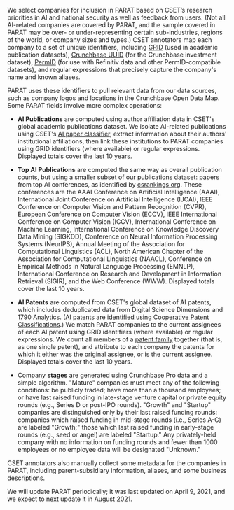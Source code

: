 We select companies for inclusion in PARAT based on CSET’s research priorities in AI and national security as well as feedback from users.
 (Not all AI-related companies are covered by PARAT, and the sample covered in PARAT may be over- or under-representing certain sub-industries, regions of the world, or company sizes and types.) CSET annotators map each company to a set of unique identifiers, including [GRID](https://www.grid.ac/) (used in academic publication datasets), [Crunchbase UUID](https://data.crunchbase.com/v3.1/docs/uuid) (for the Crunchbase investment dataset), [PermID](https://permid.org/) (for use with Refinitiv data and other PermID-compatible datasets), and regular expressions that precisely capture the company's name and known aliases.

PARAT uses these identifiers to pull relevant data from our data sources, such as company logos and locations in the Crunchbase Open Data Map. Some PARAT fields involve more complex operations:

- **AI Publications** are computed using author affiliation data in CSET's global academic publications dataset. We isolate AI-related publications using CSET's [AI paper classifier](https://arxiv.org/abs/2002.07143), extract information about their authors' institutional affiliations, then link these institutions to PARAT companies using GRID identifiers (where available) or regular expressions. Displayed totals cover the last 10 years.

- **Top AI Publications** are computed the same way as overall publication counts, but using a smaller subset of our publications dataset: papers from top AI conferences, as identified by [csrankings.org](http://csrankings.org/). These conferences are the AAAI Conference on Artificial Intelligence (AAAI), International Joint Conference on Artificial Intelligence (IJCAI), IEEE Conference on Computer Vision and Pattern Recognition (CVPR), European Conference on Computer Vision (ECCV), IEEE International Conference on Computer Vision (ICCV), International Conference on Machine Learning, International Conference on Knowledge Discovery Data Mining (SIGKDD), Conference on Neural Information Processing Systems (NeurIPS), Annual Meeting of the Association for Computational Linguistics (ACL), North American Chapter of the Association for Computational Linguistics (NAACL), Conference on Empirical Methods in Natural Language Processing (EMNLP), International Conference on Research and Development in Information Retrieval (SIGIR), and the Web Conference (WWW). Displayed totals cover the last 10 years.

- **AI Patents** are computed from CSET's global dataset of AI patents, which includes deduplicated data from Digital Science Dimensions and 1790 Analytics. (AI patents are [identified using Cooperative Patent Classifications](https://github.com/georgetown-cset/1790-ai-patent-data/blob/master/Define_Patent_Universe.md).) We match PARAT companies to the current assignees of each AI patent using GRID identifiers (where available) or regular expressions. We count all members of a [patent family](https://en.wikipedia.org/wiki/Patent_family) together (that is, as one single patent), and attribute to each company the patents for which it either was the original assignee, or is the current assignee. Displayed totals cover the last 10 years.

- Company **stages** are generated using Crunchbase Pro data and a simple algorithm. "Mature" companies must meet any of the following conditions: be publicly traded; have more than a thousand employees; or have last raised funding in late-stage venture capital or private equity rounds (e.g., Series D or post-IPO rounds). "Growth" and "Startup" companies are distinguished only by their last raised funding rounds: companies which raised funding in mid-stage rounds (i.e., Series A-C) are labeled "Growth;" those which last raised funding in early-stage rounds (e.g., seed or angel) are labeled "Startup." Any privately-held company with no information on funding rounds and fewer than 1000 employees or no employee data will be designated "Unknown."

CSET annotators also manually collect some metadata for the companies in PARAT, including parent-subsidiary information, aliases, and some business descriptions.

We will update PARAT periodically; it was last updated on April 9, 2021, and we expect to next update it in August 2021.

